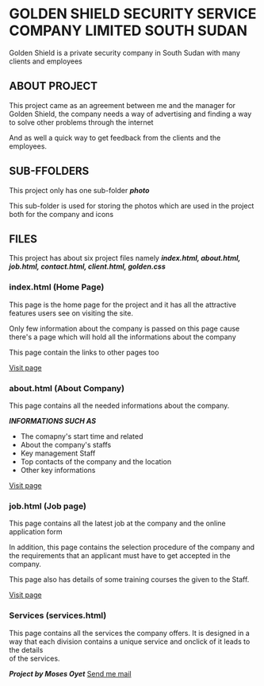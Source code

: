 # GOLDEN SHIELD SECURITY SERVICE COMPANY LIMITED SOUTH SUDAN

Golden Shield is a private security company in South Sudan with many clients and employees

## ABOUT PROJECT

This project came as an agreement between me and the manager for Golden Shield, the company needs a way of advertising and finding a way to solve other problems through the internet

And as well a quick way to get feedback from the clients and the employees.

## SUB-FFOLDERS

This project only has one sub-folder ***photo***

This sub-folder is used for storing the photos which are used in the project both for the company and icons

## FILES

This project has about six project files namely ***index.html, about.html, job.html, contact.html, client.html, golden.css***

### index.html (Home Page)

This page is the home page for the project and it has all the attractive features users see on visiting the site.

Only few information about the company is passed on this page cause there's a page which will hold all the informations about the company

This page contain the links to other pages too

<a href='index.html'>Visit page</a>

### about.html (About Company)

This page contains all the needed informations about the company.

***INFORMATIONS SUCH AS***

<ul>
<li>The comapny's start time and related</li>
<li>About the company's staffs</li>
<li>Key management Staff</li>
<li>Top contacts of the company and the location</li>
<li>Other key informations</li>
</ul>

<a href='abot.html'>Visit page</a>

###  job.html (Job page)

This page contains all the latest job at the company and the online application form

In addition, this page contains the selection procedure of the company and the requirements that an applicant must have to get accepted in the company.

This page also has details of some training courses the given to the Staff.

<a href='job.html'>Visit page</a>

### Services (services.html)

This page contains all the services the company offers. It is designed in a way that each division contains a unique service and onclick of it leads to the details \
of the services.

***Project by Moses Oyet***
<a href='mailto:trickmaxillar@gmail.com'>Send me mail</a>
